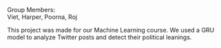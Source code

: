 Group Members:  
Viet, Harper, Poorna, Roj    

This project was made for our Machine Learning course. We used a GRU model to analyze Twitter posts and detect their political leanings.
